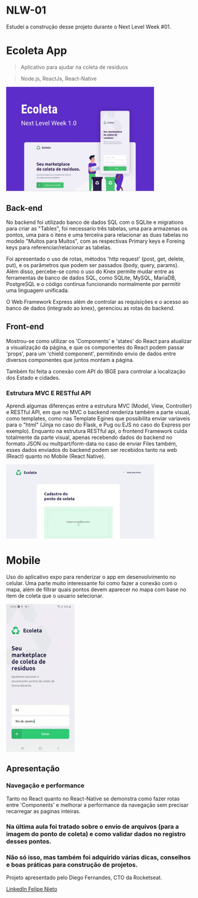 # NLW-01
Estudei a construção desse projeto durante o Next Level Week #01.

# Ecoleta App
> Aplicativo para ajudar na coleta de resíduos

> Node.js, ReactJs, React-Native

 <img src="Screenshots_gifs/mainImage.png" width="400">

## Back-end

No backend foi utilizado banco de dados SQL com o SQLite e migrations para criar as "Tables", foi necessario três tabelas, 
uma para armazenas os pontos, uma para o itens e uma terceira para relacionar as duas tabelas no modelo "Muitos para Muitos",
com as respectivas Primary keys e Foreing keys para referenciar/relacionar as tabelas.

Foi apresentado o uso de rotas, métodos 'http request' (post, get, delete, put), e os parâmetros que podem ser passados (body, query, params).
Além disso, percebe-se como o uso do Knex permite mudar entre as ferramentas de banco de dados SQL, como SQLite, MySQL, MariaDB, PostgreSQL e o código continua funcionando normalmente por permitir uma linguagem unificada.

O Web Framework Express além de controlar as requisições e o acesso ao banco de dados (integrado ao knex), gerenciou as rotas do backend.

## Front-end
Mostrou-se como utilizar os 'Components' e 'states' do React para atualizar a visualização da página, e que os componentes do React podem passar 'props', para um 'chield component', permitindo envio de dados entre diversos componentes que juntos montam a página.

Também foi feita a conexão com API do IBGE para controlar a localização dos Estado e cidades.

### Estrutura MVC E RESTful API
Aprendi algumas diferenças entre a estrutura MVC (Model, View, Controller) e RESTful API, em que no MVC o backend renderiza também a parte visual, como templates, como nas Template Egines que possibilita enviar variaveis para o "html" (Jinja no caso do Flask, e Pug ou EJS no caso do Express por exemplo).
Enquanto na estrutura RESTful api, o frontend Framework cuida totalmente da parte visual, apenas recebendo dados do backend no formato JSON ou multpart/form-data no caso de enviar Files também, esses dados enviados do backend podem ser recebidos tanto na web (React) quanto no Mobile (React Native).

<img src="Screenshots_gifs/HomeGif.gif" width = "400">

# Mobile
Uso do aplicativo expo para renderizar o app em desenvolvimento no celular.
Uma parte muito interessante foi como fazer a conexão com o mapa, além de filtrar quais pontos devem aparecer no mapa com base no item de coleta que o usuario selecionar.

<img src="Screenshots_gifs/mobileGif.gif" height = "400">

## Apresentação

### Navegação e performance
Tanto no React quanto no React-Native se demonstra como fazer rotas entre 'Components' e melhorar a performance da navegação sem precisar recarregar as paginas inteiras.

### Na última aula foi tratado sobre o envio de arquivos (para a imagem do ponto de coleta) e como validar dados no registro desses pontos.

### Não só isso, mas também foi adquirido várias dicas, conselhos e boas práticas para construção de projetos.
Projeto apresentado pelo Diego Fernandes, CTO da Rocketseat.

[LinkedIn Felipe Nieto](https://www.linkedin.com/in/felipe-antonio-nieto-curcio-9b865116a/)
